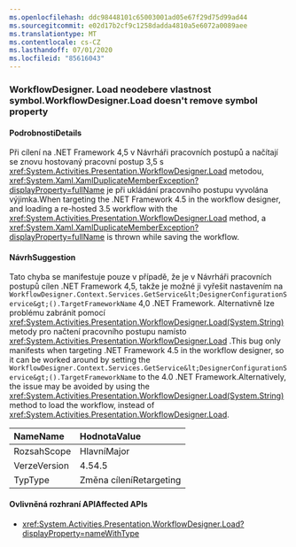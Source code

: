 ```yaml
---
ms.openlocfilehash: ddc98448101c65003001ad05e67f29d75d99ad44
ms.sourcegitcommit: e02d17b2cf9c1258dadda4810a5e6072a0089aee
ms.translationtype: MT
ms.contentlocale: cs-CZ
ms.lasthandoff: 07/01/2020
ms.locfileid: "85616043"
---
```

### <a name="workflowdesignerload-doesnt-remove-symbol-property"></a><span data-ttu-id="e5aad-101">WorkflowDesigner. Load neodebere vlastnost symbol.</span><span class="sxs-lookup"><span data-stu-id="e5aad-101">WorkflowDesigner.Load doesn't remove symbol property</span></span>

#### <a name="details"></a><span data-ttu-id="e5aad-102">Podrobnosti</span><span class="sxs-lookup"><span data-stu-id="e5aad-102">Details</span></span>

<span data-ttu-id="e5aad-103">Při cílení na .NET Framework 4,5 v Návrháři pracovních postupů a načítají se znovu hostovaný pracovní postup 3,5 s <xref:System.Activities.Presentation.WorkflowDesigner.Load> metodou, <xref:System.Xaml.XamlDuplicateMemberException?displayProperty=fullName> je při ukládání pracovního postupu vyvolána výjimka.</span><span class="sxs-lookup"><span data-stu-id="e5aad-103">When targeting the .NET Framework 4.5 in the workflow designer, and loading a re-hosted 3.5 workflow with the <xref:System.Activities.Presentation.WorkflowDesigner.Load> method, a <xref:System.Xaml.XamlDuplicateMemberException?displayProperty=fullName> is thrown while saving the workflow.</span></span>

#### <a name="suggestion"></a><span data-ttu-id="e5aad-104">Návrh</span><span class="sxs-lookup"><span data-stu-id="e5aad-104">Suggestion</span></span>

<span data-ttu-id="e5aad-105">Tato chyba se manifestuje pouze v případě, že je v Návrháři pracovních postupů cílen .NET Framework 4,5, takže je možné ji vyřešit nastavením na `WorkflowDesigner.Context.Services.GetService&lt;DesignerConfigurationService&gt;().TargetFrameworkName` 4,0 .NET Framework. Alternativně lze problému zabránit pomocí <xref:System.Activities.Presentation.WorkflowDesigner.Load(System.String)> metody pro načtení pracovního postupu namísto <xref:System.Activities.Presentation.WorkflowDesigner.Load> .</span><span class="sxs-lookup"><span data-stu-id="e5aad-105">This bug only manifests when targeting .NET Framework 4.5 in the workflow designer, so it can be worked around by setting the `WorkflowDesigner.Context.Services.GetService&lt;DesignerConfigurationService&gt;().TargetFrameworkName` to the 4.0 .NET Framework.Alternatively, the issue may be avoided by using the <xref:System.Activities.Presentation.WorkflowDesigner.Load(System.String)> method to load the workflow, instead of <xref:System.Activities.Presentation.WorkflowDesigner.Load>.</span></span>

| <span data-ttu-id="e5aad-106">Name</span><span class="sxs-lookup"><span data-stu-id="e5aad-106">Name</span></span>    | <span data-ttu-id="e5aad-107">Hodnota</span><span class="sxs-lookup"><span data-stu-id="e5aad-107">Value</span></span>       |
|:--------|:------------|
| <span data-ttu-id="e5aad-108">Rozsah</span><span class="sxs-lookup"><span data-stu-id="e5aad-108">Scope</span></span>   | <span data-ttu-id="e5aad-109">Hlavní</span><span class="sxs-lookup"><span data-stu-id="e5aad-109">Major</span></span>       |
| <span data-ttu-id="e5aad-110">Verze</span><span class="sxs-lookup"><span data-stu-id="e5aad-110">Version</span></span> | <span data-ttu-id="e5aad-111">4.5</span><span class="sxs-lookup"><span data-stu-id="e5aad-111">4.5</span></span>         |
| <span data-ttu-id="e5aad-112">Typ</span><span class="sxs-lookup"><span data-stu-id="e5aad-112">Type</span></span>    | <span data-ttu-id="e5aad-113">Změna cílení</span><span class="sxs-lookup"><span data-stu-id="e5aad-113">Retargeting</span></span> |

#### <a name="affected-apis"></a><span data-ttu-id="e5aad-114">Ovlivněná rozhraní API</span><span class="sxs-lookup"><span data-stu-id="e5aad-114">Affected APIs</span></span>

- <xref:System.Activities.Presentation.WorkflowDesigner.Load?displayProperty=nameWithType>
